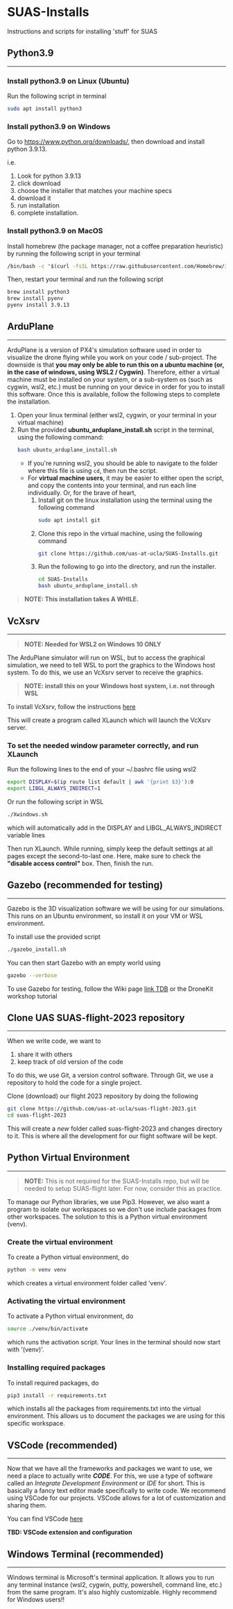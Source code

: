 # SUAS-Installs
Instructions and scripts for installing 'stuff' for SUAS

## Python3.9
---

### **Install python3.9 on Linux (Ubuntu)**
Run the following script in terminal
```bash
sudo apt install python3
```
### **Install python3.9 on Windows**
Go to https://www.python.org/downloads/, then download and install python 3.9.13. 

i.e. 
1. Look for python 3.9.13
2. click download
3. choose the installer that matches your machine specs
4. download it
5. run installation
6. complete installation.
### **Install python3.9 on MacOS**
Install homebrew (the package manager, not a coffee preparation heuristic) by running the following script in your terminal
``` bash
/bin/bash -c "$(curl -fsSL https://raw.githubusercontent.com/Homebrew/install/HEAD/install.sh)"
```

Then, restart your terminal and run the following script
``` bash
brew install python3
brew install pyenv
pyenv install 3.9.13
```
## ArduPlane
---
ArduPlane is a version of PX4's simulation software used in order to visualize the drone flying while you work on your code / sub-project. The downside is that **you may only be able to run this on a ubuntu machine (or, in the case of windows, using WSL2 / Cygwin)**. Therefore, either a virtual machine must be installed on your system, or a sub-system os (such as cygwin, wsl2, etc.) must be running on your device in order for you to install this software. Once this is available, follow the following steps to complete the installation.

1. Open your linux terminal (either wsl2, cygwin, or your terminal in your virtual machine)
2. Run the provided **ubuntu_arduplane_install.sh** script in the terminal, using the following command: 
    ``` bash
    bash ubuntu_arduplane_install.sh
    ```
    - If you're running wsl2, you should be able to navigate to the folder where this file is using ```cd```, then run the script. 
    - For **virtual machine users**, it may be easier to either open the script, and copy the contents into your terminal, and run each line individually. Or, for the brave of heart, 
        1. Install git on the linux installation using the terminal using the following command
            ``` bash
            sudo apt install git
            ```
        2. Clone this repo in the virtual machine, using the following command
            ```bash
            git clone https://github.com/uas-at-ucla/SUAS-Installs.git
            ```
        3. Run the following to go into the directory, and run the installer.
            ```bash
            cd SUAS-Installs
            bash ubuntu_arduplane_install.sh
            ```

>**NOTE: This installation takes A WHILE.**

## VcXsrv
---
>**NOTE: Needed for WSL2 on Windows 10 ONLY**

The ArduPlane simulator will run on WSL, but to access the graphical simulation, we need to tell
WSL to port the graphics to the Windows host system.
To do this, we use an VcXsrv server to receive the graphics.

>**NOTE: install this on your Windows host system, i.e. not through WSL**

To install VcXsrv, follow the instructions [here](https://sourceforge.net/projects/vcxsrv/)

This will create a program called XLaunch which will launch the VcXsrv server.

### **To set the needed window parameter correctly, and run XLaunch**
Run the following lines to the end of your ~/.bashrc file using wsl2
``` bash
export DISPLAY=$(ip route list default | awk '{print $3}'):0
export LIBGL_ALWAYS_INDIRECT=1
```
Or run the following script in WSL
```bash
./Xwindows.sh
```
which will automatically add in the DISPLAY and LIBGL_ALWAYS_INDIRECT variable lines

Then run XLaunch. While running, simply keep the default settings at all pages except the second-to-last one. Here, make sure to check the **"disable access control"** box. Then, finish the run.

## Gazebo (recommended for testing)
---
Gazebo is the 3D visualization software we will be using for our simulations.
This runs on an Ubuntu environment, so install it on your VM or WSL environment.

To install use the provided script
```bash
./gazebo_install.sh
```

You can then start Gazebo with an empty world using
```bash
gazebo --verbose
```

To use Gazebo for testing, follow the Wiki page [link TDB]() or the DroneKit workshop tutorial

## Clone UAS SUAS-flight-2023 repository
---
When we write code, we want to
1. share it with others
2. keep track of old version of the code

To do this, we use Git, a version control software.
Through Git, we use a repository to hold the code for a single project.

Clone (download) our flight 2023 repository by doing the following
```bash
git clone https://github.com/uas-at-ucla/suas-flight-2023.git
cd suas-flight-2023
```
This will create a *new* folder called suas-flight-2023 and changes directory to it.
This is where all the development for our flight software will be kept.

## Python Virtual Environment
---
>**NOTE:** This is not required for the SUAS-Installs repo, but will be needed to setup SUAS-flight later.
>For now, consider this as practice.

To manage our Python libraries, we use Pip3.
However, we also want a program to isolate our workspaces so we don't use include packages from other workspaces.
The solution to this is a Python virtual environment (venv).
<br/>

### Create the virtual environment
To create a Python virtual environment, do
```bash
python -m venv venv
```
which creates a virtual environment folder called 'venv'.
<br/>

### Activating the virtual environment
To activate a Python virtual environment, do
```bash
source ./venv/bin/activate
```
which runs the activation script. 
Your lines in the terminal should now start with '(venv)'.
<br/>

### Installing required packages
To install required packages, do
```bash
pip3 install -r requirements.txt
```
which installs all the packages from requirements.txt into the virtual environment.
This allows us to document the packages we are using for this specific workspace.


## VSCode (recommended)
---
Now that we have all the frameworks and packages we want to use, we need a place to actually write ***CODE***.
For this, we use a type of software called an *Integrate Development Environment* or *IDE* for short.
This is basically a fancy text editor made specifically to write code. 
We recommend using VSCode for our projects. VSCode allows for a lot of customization and sharing them.

You can find VSCode [here](https://code.visualstudio.com/Download)

**TBD: VSCode extension and configuration**

## Windows Terminal (recommended)
---
Windows terminal is Microsoft's terminal application. It allows you to run any terminal instance (wsl2, cygwin, putty, powershell, command line, etc.) from the same program. It's also highly customizable. Highly recommend for Windows users!!